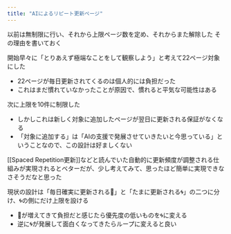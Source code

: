 ```yaml
---
title: "AIによるリピート更新ページ"
---
```


以前は無制限に行い、それから上限ページ数を定め、それからまた解除した
その理由を書いておく

開始早々に「とりあえず極端なことをして観察しよう」と考えて22ページ対象にした
- 22ページが毎日更新されてくるのは個人的には負担だった
- これはまだ慣れていなかったことが原因で、慣れると平気な可能性はある

次に上限を10件に制限した
- しかしこれは新しく対象に追加したページが翌日に更新される保証がなくなる
- 「対象に追加する」は「AIの支援で発展させていきたいと今思っている」ということなので、この設計は好ましくない

[[Spaced Repetition更新]]などと読んでいた自動的に更新頻度が調整される仕組みが実現されるとベターだが、少し考えてみて、思ったほど簡単に実現できなさそうだなと思った

現状の設計は「毎日確実に更新される🔁」と「たまに更新される🌀」の二つに分け、🌀の側にだけ上限を設ける
- 🔁が増えてきて負担だと感じたら優先度の低いものを🌀に変える
- 逆に🌀が発展して面白くなってきたらループに変えると良い


